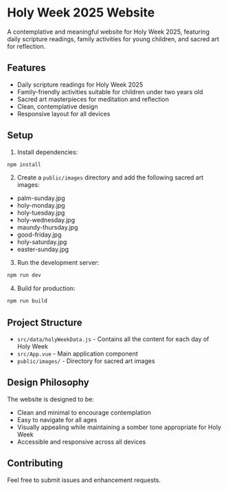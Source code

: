 # Holy Week 2025 Website

A contemplative and meaningful website for Holy Week 2025, featuring daily scripture readings, family activities for young children, and sacred art for reflection.

## Features

- Daily scripture readings for Holy Week 2025
- Family-friendly activities suitable for children under two years old
- Sacred art masterpieces for meditation and reflection
- Clean, contemplative design
- Responsive layout for all devices

## Setup

1. Install dependencies:
```bash
npm install
```

2. Create a `public/images` directory and add the following sacred art images:
- palm-sunday.jpg
- holy-monday.jpg
- holy-tuesday.jpg
- holy-wednesday.jpg
- maundy-thursday.jpg
- good-friday.jpg
- holy-saturday.jpg
- easter-sunday.jpg

3. Run the development server:
```bash
npm run dev
```

4. Build for production:
```bash
npm run build
```

## Project Structure

- `src/data/holyWeekData.js` - Contains all the content for each day of Holy Week
- `src/App.vue` - Main application component
- `public/images/` - Directory for sacred art images

## Design Philosophy

The website is designed to be:
- Clean and minimal to encourage contemplation
- Easy to navigate for all ages
- Visually appealing while maintaining a somber tone appropriate for Holy Week
- Accessible and responsive across all devices

## Contributing

Feel free to submit issues and enhancement requests.

